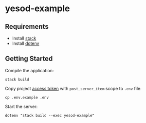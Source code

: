 # yesod-example

## Requirements

- Install [stack][stack]
- Install [dotenv][dotenv]

## Getting Started

Compile the application:

```
stack build
```

Copy project [access token][access-token] with `post_server_item` scope to
`.env` file:

```
cp .env.example .env
```

Start the server:

```
dotenv "stack build --exec yesod-example"
```

[access-token]: https://docs.rollbar.com/reference#section-project-access-tokens
[dotenv]: https://github.com/stackbuilders/dotenv-hs
[stack]: https://docs.haskellstack.org/en/stable/README/#how-to-install
